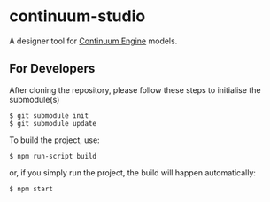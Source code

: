 # continuum-studio
A designer tool for [Continuum Engine](https://github.com/carribus/continuum-engine) models.

## For Developers

After cloning the repository, please follow these steps to initialise the submodule(s)

```
$ git submodule init
$ git submodule update
```

To build the project, use:

```
$ npm run-script build
```

or, if you simply run the project, the build will happen automatically:

```
$ npm start
```